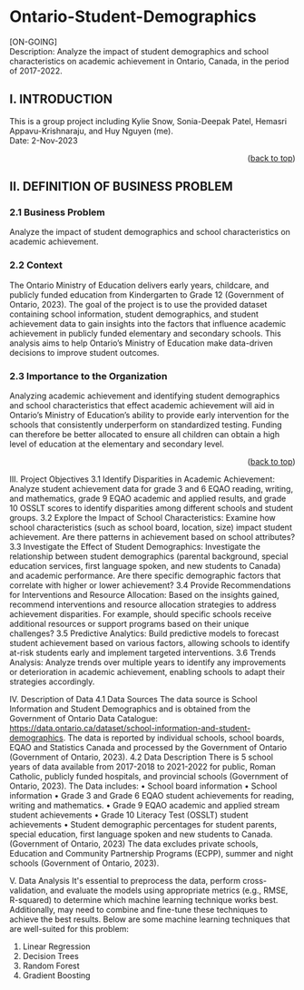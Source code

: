 # Ontario-Student-Demographics
[ON-GOING] <br />
Description: Analyze the impact of student demographics and school characteristics on academic achievement in Ontario, Canada, in the period of 2017-2022. 

<!-- INTRODUCTION -->
## I. INTRODUCTION
This is a group project including Kylie Snow, Sonia-Deepak Patel, Hemasri Appavu-Krishnaraju, and Huy Nguyen (me).<br />
Date: 2-Nov-2023 <br />
<p align="right">(<a href="#readme-top">back to top</a>)</p>

<!-- II. DEFINITION OF BUSINESS PROBLEM -->
## II. DEFINITION OF BUSINESS PROBLEM
### 2.1 Business Problem
Analyze the impact of student demographics and school characteristics on academic achievement. <br />
### 2.2 Context
The Ontario Ministry of Education delivers early years, childcare, and publicly funded education from Kindergarten to Grade 12 (Government of Ontario, 2023). The goal of the project is to use the provided dataset containing school information, student demographics, and student achievement data to gain insights into the factors that influence academic achievement in publicly funded elementary and secondary schools. This analysis aims to help Ontario’s Ministry of Education make data-driven decisions to improve student outcomes.
### 2.3 Importance to the Organization
Analyzing academic achievement and identifying student demographics and school characteristics that effect academic achievement will aid in Ontario’s Ministry of Education’s ability to provide early intervention for the schools that consistently underperform on standardized testing. Funding can therefore be better allocated to ensure all children can obtain a high level of education at the elementary and secondary level.
<p align="right">(<a href="#readme-top">back to top</a>)</p>

III. Project Objectives
3.1 Identify Disparities in Academic Achievement: Analyze student achievement data for grade 3 and 6 EQAO reading, writing, and mathematics, grade 9 EQAO academic and applied results, and grade 10 OSSLT scores to identify disparities among different schools and student groups.
3.2 Explore the Impact of School Characteristics: Examine how school characteristics (such as school board, location, size) impact student achievement. Are there patterns in achievement based on school attributes?
3.3 Investigate the Effect of Student Demographics: Investigate the relationship between student demographics (parental background, special education services, first language spoken, and new students to Canada) and academic performance. Are there specific demographic factors that correlate with higher or lower achievement?
3.4 Provide Recommendations for Interventions and Resource Allocation: Based on the insights gained, recommend interventions and resource allocation strategies to address achievement disparities. For example, should specific schools receive additional resources or support programs based on their unique challenges?
3.5 Predictive Analytics: Build predictive models to forecast student achievement based on various factors, allowing schools to identify at-risk students early and implement targeted interventions.
3.6 Trends Analysis: Analyze trends over multiple years to identify any improvements or deterioration in academic achievement, enabling schools to adapt their strategies accordingly.

IV. Description of Data
4.1 Data Sources
The data source is School Information and Student Demographics and is obtained from the Government of Ontario Data Catalogue: https://data.ontario.ca/dataset/school-information-and-student-demographics. The data is reported by individual schools, school boards, EQAO and Statistics Canada and processed by the Government of Ontario (Government of Ontario, 2023). 
4.2 Data Description
There is 5 school years of data available from 2017-2018 to 2021-2022 for public, Roman Catholic, publicly funded hospitals, and provincial schools (Government of Ontario, 2023). 
The Data includes: 
•	School board information
•	School information 
•	Grade 3 and Grade 6 EQAO student achievements for reading, writing and mathematics. 
•	Grade 9 EQAO academic and applied stream student achievements 
•	Grade 10 Literacy Test (OSSLT) student achievements 
•	Student demographic percentages for student parents, special education, first language spoken and new students to Canada.  (Government of Ontario, 2023)
The data excludes private schools, Education and Community Partnership Programs (ECPP), summer and night schools (Government of Ontario, 2023). 

V. Data Analysis
It's essential to preprocess the data, perform cross-validation, and evaluate the models using appropriate metrics (e.g., RMSE, R-squared) to determine which machine learning technique works best. Additionally, may need to combine and fine-tune these techniques to achieve the best results.
Below are some machine learning techniques that are well-suited for this problem:
1.	Linear Regression
2.	Decision Trees
3.	Random Forest
4.	Gradient Boosting
